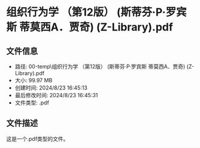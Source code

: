 ﻿# 组织行为学  （第12版） (斯蒂芬·P·罗宾斯  蒂莫西A．贾奇) (Z-Library).pdf

## 文件信息
- 路径: 00-temp\组织行为学  （第12版） (斯蒂芬·P·罗宾斯  蒂莫西A．贾奇) (Z-Library).pdf
- 大小: 99.97 MB
- 创建时间: 2024/8/23 16:45:13
- 最后修改时间: 2024/8/23 16:45:31
- 文件类型: .pdf

## 文件描述
这是一个.pdf类型的文件。

